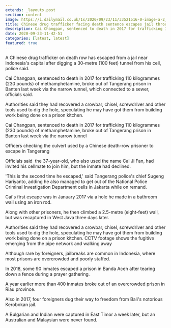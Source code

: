 ```yaml
---
extends: _layouts.post
section: content
image: https://i.dailymail.co.uk/1s/2020/09/23/11/33521516-0-image-a-2_1600857137197.jpg 
title: Chinese drug trafficker facing death sentence escapes jail through sewage pipes in Indonesia  
description: Cai Changpan, sentenced to death in 2017 for trafficking 110 kilogrammes (230 pounds) of methamphetamine, broke out of Tangerang prison in Banten last week via the narrow tunnel. 
date: 2020-09-23-11-42-51 
categories: [latest, latest] 
featured: true 
--- 
```

A Chinese drug trafficker on death row has escaped from a jail near Indonesia's capital after digging a 30-metre (100 feet) tunnel from his cell, police said.

Cai Changpan, sentenced to death in 2017 for trafficking 110 kilogrammes (230 pounds) of methamphetamine, broke out of Tangerang prison in Banten last week via the narrow tunnel, which connected to a sewer, officials said.

Authorities said they had recovered a crowbar, chisel, screwdriver and other tools used to dig the hole, speculating he may have got them from building work being done on a prison kitchen. 

Cai Changpan, sentenced to death in 2017 for trafficking 110 kilogrammes (230 pounds) of methamphetamine, broke out of Tangerang prison in Banten last week via the narrow tunnel

Officers checking the culvert used by a Chinese death-row prisoner to escape in Tangerang

Officials said  the 37-year-old, who also used the name Cai Ji Fan, had invited his cellmate to join him, but the inmate had declined.

'This is the second time he escaped,' said Tangerang police's chief Sugeng Hariyanto, adding he also managed to get out of the National Police Criminal Investigation Department cells in Jakarta while on remand. 

Cai's first escape was in January 2017 via a hole he made in a bathroom wall using an iron rod.

Along with other prisoners, he then climbed a 2.5-metre (eight-feet) wall, but was recaptured in West Java three days later.

Authorities said they had recovered a crowbar, chisel, screwdriver and other tools used to dig the hole, speculating he may have got them from building work being done on a prison kitchen. CCTV footage shows the fugitive emerging from the pipe network and walking away 

Although rare by foreigners, jailbreaks are common in Indonesia, where most prisons are overcrowded and poorly staffed.

In 2018, some 90 inmates escaped a prison in Banda Aceh after tearing down a fence during a prayer gathering.

A year earlier more than 400 inmates broke out of an overcrowded prison in Riau province.

Also in 2017, four foreigners dug their way to freedom from Bali's notorious Kerobokan jail.

A Bulgarian and Indian were captured in East Timor a week later, but an Australian and Malaysian were never found.

